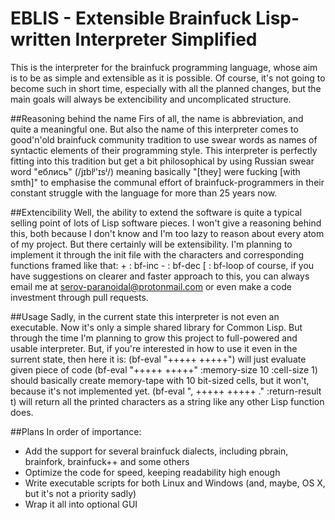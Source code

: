 # EBLIS - Extensible Brainfuck Lisp-written Interpreter Simplified
This is the interpreter for the brainfuck programming language, whose aim is to be as simple and extensible as it is possible. Of course, it's not going to become such in short time, especially with all the planned changes, but the main goals will always be extencibility and uncomplicated structure.

##Reasoning behind the name
Firs of all, the name is abbreviation, and quite a meaningful one. But also the name of this interpreter comes to good'n'old brainfuck community tradition to use swear words as names of syntactic elements of their programming style. This interpreter is perfectly fitting into this tradition but get a bit philosophical by using Russian swear word "еблись" (/jɪblʲ'ɪsʲ/) meaning basically "[they] were fucking [with smth]" to emphasise the communal effort of brainfuck-programmers in their constant struggle with the language for more than 25 years now.

##Extencibility
Well, the ability to extend the software is quite a typical selling point of lots of Lisp software pieces. I won't give a reasoning behind this, both because I don't know and I'm too lazy to reason about every atom of my project.
But there certainly will be extensibility. I'm planning to implement it through the init file with the characters and corresponding functions framed like that:
    + : bf-inc
    - : bf-dec
    [ : bf-loop
of course, if you have suggestions on clearer and faster approach to this, you can always email me at serov-paranoidal@protonmail.com or even make a code investment through pull requests.

##Usage
Sadly, in the current state this interpreter is not even an executable. Now it's only a simple shared library for Common Lisp. But through the time I'm planning to grow this project to full-powered and usable interpreter. But, if you're interested in how to use it even in the surrent state, then here it is:
       (bf-eval "+++++ +++++")
will just evaluate given piece of code
     (bf-eval "+++++ +++++" :memory-size 10 :cell-size 1)
should basically create memory-tape with 10 bit-sized cells, but it won't, because it's not implemented yet.
       (bf-eval ", +++++ +++++ ." :return-result t)
will return all the printed characters as a string like any other Lisp function does.

##Plans
In order of importance:
- Add the support for several brainfuck dialects, including pbrain, brainfork, brainfuck++ and some others
- Optimize the code for speed, keeping readability high enough
- Write executable scripts for both Linux and Windows (and, maybe, OS X, but it's not a priority sadly)
- Wrap it all into optional GUI